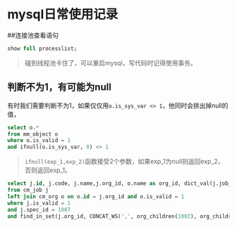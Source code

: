 # mysql日常使用记录

##连接池查看语句

```sql
show full processlist;
```

> 碰到线程池卡住了，可以重启mysql，写代码时记得使用事务。

## 判断不为1，有可能为null

有时我们需要判断不为1，如果仅仅用`o.is_sys_var <> 1`，他同时会排出掉null的值，

```sql
select o.*
from mm_object o
where o.is_valid = 1
and ifnull(o.is_sys_var, 0) <> 1
```

> `ifnull(exp_1,exp_2)`函数接受2个参数，如果exp_1为null则返回exp_2，否则返回exp_1。





``` sql
select j.id, j.code, j.name,j.org_id, o.name as org_id, dict_val(j.job_type_id) as job_type_id
from cm_job j
left join cm_org o on o.id = j.org_id and o.is_valid = 1
where j.is_valid = 1
and j.spec_id = 1007
and find_in_set(j.org_id, CONCAT_WS(',', org_children(1002), org_children(1005)))
```

